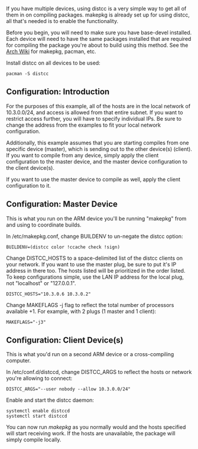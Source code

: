 If you have multiple devices, using distcc is a very simple way to get all of them in on compiling packages.  makepkg is already set up for using distcc, all that's needed is to enable the functionality.

Before you begin, you will need to make sure you have base-devel installed.  Each device will need to have the same packages installed that are required for compiling the package you're about to build using this method. See the [Arch Wiki](https://wiki.archlinux.org) for makepkg, pacman, etc.

Install distcc on all devices to be used:

```
pacman -S distcc
```

## Configuration: Introduction
For the purposes of this example, all of the hosts are in the local network of 10.3.0.0/24, and access is allowed from that entire subnet.  If you want to restrict access further, you will have to specify individual IPs.  Be sure to change the address from the examples to fit your local network configuration.

Additionally, this example assumes that you are starting compiles from one specific device (master), which is sending out to the other device(s) (client).  If you want to compile from any device, simply apply the client configuration to the master device, and the master device configuration to the client device(s).

If you want to use the master device to compile as well, apply the client configuration to it.

## Configuration: Master Device
This is what you run on the ARM device you'll be running "makepkg" from and using to coordinate builds.

In /etc/makepkg.conf, change BUILDENV to un-negate the distcc option:

```
BUILDENV=(distcc color !ccache check !sign)
```

Change DISTCC_HOSTS to a space-delimited list of the distcc clients on your network.  If you want to use the master plug, be sure to put it's IP address in there too.  The hosts listed will be prioritized in the order listed.  To keep configurations simple, use the LAN IP address for the local plug, not "localhost" or "127.0.0.1".

```
DISTCC_HOSTS="10.3.0.6 10.3.0.2"
```

Change MAKEFLAGS -j flag to reflect the total number of processors available +1.  For example, with 2 plugs (1 master and 1 client):

```
MAKEFLAGS="-j3"
```

## Configuration: Client Device(s)
This is what you'd run on a second ARM device or a cross-compiling computer.

In /etc/conf.d/distccd, change DISTCC_ARGS to reflect the hosts or network you're allowing to connect:

```
DISTCC_ARGS="--user nobody --allow 10.3.0.0/24"
```

Enable and start the distcc daemon:

```
systemctl enable distccd
systemctl start distccd
```

You can now run *makepkg* as you normally would and the hosts specified will start receiving work. If the hosts are unavailable, the package will simply compile locally.